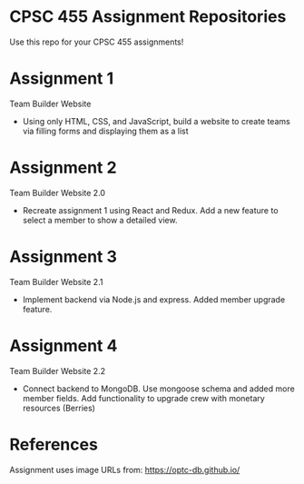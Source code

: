 # CPSC 455 Assignment Repositories

Use this repo for your CPSC 455 assignments!

# Assignment 1

Team Builder Website
- Using only HTML, CSS, and JavaScript, build a website to create teams via 
filling forms and displaying them as a list

# Assignment 2

Team Builder Website 2.0
- Recreate assignment 1 using React and Redux. Add a new feature to select a member to show a detailed view.

# Assignment 3

Team Builder Website 2.1
- Implement backend via Node.js and express. Added member upgrade feature.

# Assignment 4

Team Builder Website 2.2
- Connect backend to MongoDB. Use mongoose schema and added more member fields. Add functionality to upgrade crew with monetary resources (Berries)

# References

Assignment uses image URLs from: https://optc-db.github.io/
